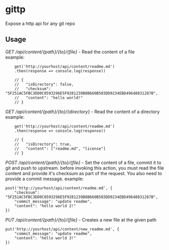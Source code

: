 # gittp
Expose a http api for any git repo 

## Usage

*GET /api/content/{path}/{to}/{file}* - Read the content of a file  
example:
```
    get('http://yourhost/api/content/readme.md')
    .then(response => console.log(response))

    // {
    //   "isDirectory": false,
    //   "checksum": "5F251AC5FBC3DD0C0593296E5F9281239B8B660B503DD9234EBD49648831287B",
    //   "content": "hello world!"
    // }
```

*GET /api/content/{path}/{to}/{directory}* - Read the content of a directory  
example:
```
    get('http://yourhost/api/content/readme.md')
    .then(response => console.log(response))

    // {
    //   "isDirectory": true,
    //   "content": ["readme.md", "license"]
    // }
```

*POST /api/content/{path}/{to}/{file}* - Set the content of a file, commit it to git and push to upstream. before invoking this action, you must read the file content and provide it's checksum as part of the request. You also need to provide a commit message.
example:
```
post('http://yourhost/api/content/readme.md', {
    "checksum": "5F251AC5FBC3DD0C0593296E5F9281239B8B660B503DD9234EBD49648831287B",
    "commit_message": "update readme",
    "content": "hello world 2!"
})
```


*PUT /api/content/{path}/{to}/{file}* - Creates a new file at the given path  
```
put('http://yourhost/api/content/new_readme.md', {
    "commit_message": "update readme",
    "content": "hello world 3!"
})
```